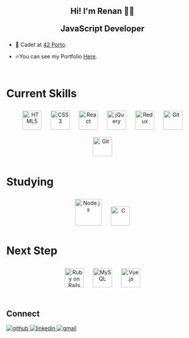 ## <div align="center">Hi! I'm Renan 👋🏻<p> JavaScript Developer </p> </div>  
  

- 📑 Cadet at [42 Porto](https://www.42porto.com/).  

- 🔥You can see my Portfolio [Here](https://renanbotasse.github.io/).    
  

<br/>  

 # Current Skills  
<div align="center">  
<img style="margin: 10px" src="https://user-images.githubusercontent.com/101360239/177317501-f2a23d1d-c161-4a95-a38c-b57d05b3e1ae.png" alt="HTML5" height="50" />  
<img style="margin: 10px" src="https://user-images.githubusercontent.com/101360239/177317624-c1c5b066-8460-4c8b-9a41-9d988112343f.png" alt="CSS3" height="50" />  
<img style="margin: 10px" src="https://user-images.githubusercontent.com/101360239/177317847-eabcdbc0-2824-4805-92e1-61507dceac01.png" alt="React" height="50" /> 
<img style="margin: 10px" src="https://user-images.githubusercontent.com/101360239/177317910-2e63c32d-0663-4cd2-9444-992ab9b75445.png" alt="jQuery" height="50" />  
<img style="margin: 10px" src="https://user-images.githubusercontent.com/101360239/177317990-ac8b18f9-b7d7-43ec-9267-839cc793fa6c.png" alt="Redux" height="50" />   
<img style="margin: 10px" src="https://user-images.githubusercontent.com/101360239/177318038-31ff1229-de21-4da1-81c2-b5ab15bf57f2.png" alt="Git" height="50" />  
<img style="margin: 10px" src="https://user-images.githubusercontent.com/101360239/177317699-439f6ffe-c980-4526-b63a-3c626c3157e6.png" alt="Git" height="50" />  
</div>

  # Studying 
<div align="center">  
<img style="margin: 10px" src="https://profilinator.rishav.dev/skills-assets/nodejs-original-wordmark.svg" alt="Node.js" height="70" />
<img style="margin: 10px" src="https://profilinator.rishav.dev/skills-assets/c-original.svg" alt="C" height="50" />  
</div>

 # Next Step 
<div align="center">   
<img style="margin: 10px" src="https://user-images.githubusercontent.com/101360239/177319135-75155b9e-f5c0-4dfe-82cd-8cfe41c91996.png" alt="Ruby on Rails" height="50" />  
<img style="margin: 10px" src="https://profilinator.rishav.dev/skills-assets/mysql-original-wordmark.svg" alt="MySQL" height="50" />  
<img style="margin: 10px" src="https://profilinator.rishav.dev/skills-assets/vuejs-original-wordmark.svg" alt="Vue.js" height="50" />  
</div>

</td></tr></table>  

<br/>  


## Connect  
<div align="left">
<a href="https://renanbotasse.github.io/" target="_blank">
<img src=https://img.shields.io/badge/Portfolio-%23000000.svg?style=for-the-badge&logo=firefox&logoColor=white alt=github style="margin-bottom: 5px;" />
</a>
<a href="https://linkedin.com/in/renan-botasse-275217235" target="_blank">
<img src=https://img.shields.io/badge/linkedin-%231E77B5.svg?&style=for-the-badge&logo=linkedin&logoColor=white alt=linkedin style="margin-bottom: 5px;" />
</a>
<a href="mailto:renanbotasse@gmail.com"><img src="https://camo.githubusercontent.com/927d6b3961fa048ff7303daf291cb5869dfa25018997cf8c1373c2f6a85b1458/68747470733a2f2f696d672e736869656c64732e696f2f62616467652f2d476d61696c2d2532333333333f7374796c653d666f722d7468652d6261646765266c6f676f3d676d61696c266c6f676f436f6c6f723d7768697465" data-canonical-src="https://img.shields.io/badge/-Gmail-%23333?style=for-the-badge&amp;logo=gmail&amp;logoColor=white" alt=gmail style="margin-bottom: 5px;"></a>
</div>  


